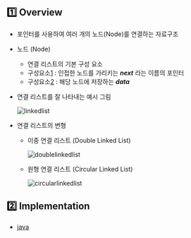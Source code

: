 ## :one: Overview

* 포인터를 사용하여 여러 개의 노드(Node)를 연결하는 자료구조

* 노드 (Node)
  * 연결 리스트의 기본 구성 요소
  * 구성요소<u>1</u> : 인접한 노드를 가리키는 ***next*** 라는 이름의 포인터
  * 구성요소<u>2</u> : 해당 노드에 저장하는 ***data***

* 연결 리스트를 잘 나타내는 예시 그림

  ![linkedlist](https://user-images.githubusercontent.com/87659486/147822161-979a66c0-8877-4482-b058-b5def63555d7.png)

* 연결 리스트의 변형

  * 이중 연결 리스트 (Double Linked List)

    ![doublelinkedlist](https://user-images.githubusercontent.com/87659486/147822028-e391034e-5611-49c9-a944-b2ea9c98c8b0.png)

  * 원형 연결 리스트 (Circular Linked List)

    ![circularlinkedlist](https://user-images.githubusercontent.com/87659486/147822088-1668c085-a8d0-4f04-b924-b42f441a6a5b.png)
    
    

## :two: Implementation

* [java](./java)
